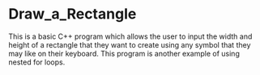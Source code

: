# Draw_a_Rectangle

This is a basic C++ program which allows the user to input the width and height of a rectangle that they want to create using any symbol that they may like on their keyboard. This program is another example of using nested for loops. 
